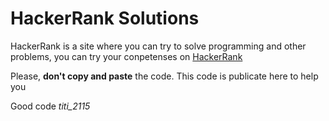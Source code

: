 # HackerRank Solutions

HackerRank is a site where you can try to solve programming and other problems, you can try your conpetenses on [HackerRank](https://www.hackerrank.com/)

Please, **don't copy and paste** the code. This code is publicate here to help you


Good code *titi_2115* 

